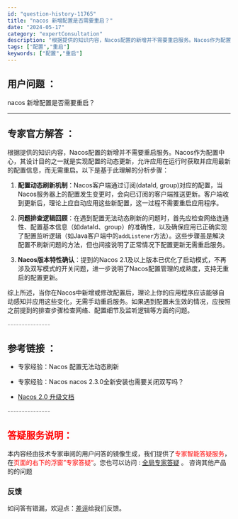 ```yaml
---
id: "question-history-11765"
title: "nacos 新增配置是否需要重启？"
date: "2024-05-17"
category: "expertConsultation"
description: "根据提供的知识内容，Nacos配置的新增并不需要重启服务。Nacos作为配置中心，其设计目的之一就是实现配置的动态更新，允许应用在运行时获取并应用最新的配置信息，而无需重启。以下是基于此理解的分析步骤：1. **配置动态刷新机制**：Nacos客户端通过订阅(dataId, group)对应的配置，"
tags: ["配置","重启"]
keywords: ["配置","重启"]
---
```


## 用户问题 ： 
 nacos 新增配置是否需要重启？  

---------------
## 专家官方解答 ：

根据提供的知识内容，Nacos配置的新增并不需要重启服务。Nacos作为配置中心，其设计目的之一就是实现配置的动态更新，允许应用在运行时获取并应用最新的配置信息，而无需重启。以下是基于此理解的分析步骤：

1. **配置动态刷新机制**：Nacos客户端通过订阅(dataId, group)对应的配置，当Nacos服务器上的配置发生变更时，会向已订阅的客户端推送更新。客户端收到更新后，理论上应自动应用这些新配置，这一过程不需要重启应用程序。

2. **问题排查逻辑回顾**：在遇到配置无法动态刷新的问题时，首先应检查网络连通性、配置基本信息（如dataId、group）的准确性，以及确保应用已正确实现了配置监听逻辑（如Java客户端中的`addListener`方法）。这些步骤虽是解决配置不刷新问题的方法，但也间接说明了正常情况下配置更新无需重启服务。

3. **Nacos版本特性确认**：提到的Nacos 2.1及以上版本已优化了启动模式，不再涉及双写模式的开关问题，进一步说明了Nacos配置管理的成熟度，支持无重启的配置更新。

综上所述，当你在Nacos中新增或修改配置后，理论上你的应用程序应该能够自动感知并应用这些变化，无需手动重启服务。如果遇到配置未生效的情况，应按照之前提到的排查步骤检查网络、配置细节及监听逻辑等方面的问题。


<font color="#949494">---------------</font> 


## 参考链接 ：

* 专家经验：Nacos 配置无法动态刷新 
 
 * 专家经验：Nacos nacos 2.3.0全新安装也需要关闭双写吗？ 
 
 * [Nacos 2.0 升级文档](https://nacos.io/docs/latest/upgrading/200-upgrading)


 <font color="#949494">---------------</font> 
 


## <font color="#FF0000">答疑服务说明：</font> 

本内容经由技术专家审阅的用户问答的镜像生成，我们提供了<font color="#FF0000">专家智能答疑服务</font>，在<font color="#FF0000">页面的右下的浮窗”专家答疑“</font>。您也可以访问 : [全局专家答疑](https://answer.opensource.alibaba.com/docs/intro) 。 咨询其他产品的的问题

### 反馈
如问答有错漏，欢迎点：[差评](https://ai.nacos.io/user/feedbackByEnhancerGradePOJOID?enhancerGradePOJOId=13792)给我们反馈。
